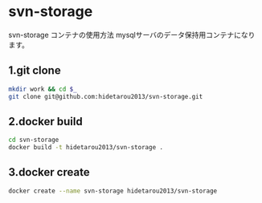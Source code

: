 # svn-storage

svn-storage コンテナの使用方法 mysqlサーバのデータ保持用コンテナになります。

## 1.git clone

```sh
mkdir work && cd $_
git clone git@github.com:hidetarou2013/svn-storage.git
```

## 2.docker build

```sh
cd svn-storage
docker build -t hidetarou2013/svn-storage .
```

## 3.docker create

```sh
docker create --name svn-storage hidetarou2013/svn-storage
```

